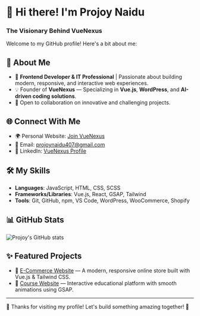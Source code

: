 # 👋 Hi there! I'm Projoy Naidu
### The Visionary Behind VueNexus

Welcome to my GitHub profile! Here's a bit about me:

## 🌟 About Me
- 🎯 **Frontend Developer & IT Professional** | Passionate about building modern, responsive, and interactive web experiences.
- 💡 Founder of **VueNexus** — Specializing in **Vue.js**, **WordPress**, and **AI-driven coding solutions**.
- 🚀 Open to collaboration on innovative and challenging projects.

## 🌐 Connect With Me
- 🌍 Personal Website: [Join VueNexus](https://projoy-vue.github.io/joinVnexus/)
- 💌 Email: [projoynaidu407@gmail.com](mailto:projoynaidu407@gmail.com)
- 💼 LinkedIn: [VueNexus Profile](https://www.linkedin.com/in/vuenexus/)

## 🛠️ My Skills
- **Languages**: JavaScript, HTML, CSS, SCSS
- **Frameworks/Libraries**: Vue.js, React, GSAP, Tailwind
- **Tools**: Git, GitHub, npm, VS Code, WordPress, WooCommerce, Shopify

## 📊 GitHub Stats
![Projoy's GitHub stats](https://github-readme-stats.vercel.app/api?username=projoy-Vue&show_icons=true&theme=radical)

## ✨ Featured Projects
- 🌟 [E-Commerce Website](https://github.com/projoy-Vue/e-commerce-webpage) — A modern, responsive online store built with Vue.js & Tailwind CSS.
- 🌟 [Course Website](https://github.com/projoy-Vue/Coursewebsite) — Interactive educational platform with smooth animations using GSAP.

---

🎉 Thanks for visiting my profile! Let's build something amazing together! 💪

